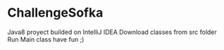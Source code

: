 # ChallengeSofka
Java8 proyect builded on IntelliJ IDEA 
Download classes from src folder
Run Main class
have fun ;)
